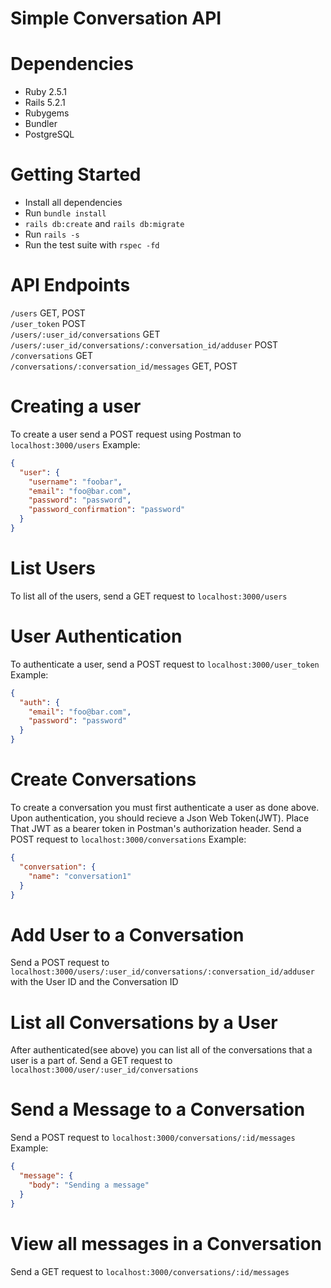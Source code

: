 # Simple Conversation API 

# Dependencies
* Ruby 2.5.1
* Rails 5.2.1
* Rubygems
* Bundler
* PostgreSQL

# Getting Started
* Install all dependencies
* Run `bundle install`
* `rails db:create` and `rails db:migrate`
* Run `rails -s`
* Run the test suite with `rspec -fd`

# API Endpoints
`/users` GET, POST  
`/user_token` POST  
`/users/:user_id/conversations` GET  
`/users/:user_id/conversations/:conversation_id/adduser` POST
`/conversations` GET  
`/conversations/:conversation_id/messages` GET, POST

# Creating a user
To create a user send a POST request using Postman to `localhost:3000/users`
Example:  
``` json
{
  "user": {
    "username": "foobar",
    "email": "foo@bar.com",
    "password": "password",
    "password_confirmation": "password"
  }
}
```

# List Users
To list all of the users, send a GET request to `localhost:3000/users`

# User Authentication
To authenticate a user, send a POST request to `localhost:3000/user_token`
Example:  
``` json
{
  "auth": {
    "email": "foo@bar.com",
    "password": "password"
  }
}
```

# Create Conversations
To create a conversation you must first authenticate a user as done above.
Upon authentication, you should recieve a Json Web Token(JWT). Place That
JWT as a bearer token in Postman's authorization header.
Send a POST request to `localhost:3000/conversations`
Example:  
``` json
{
  "conversation": {
    "name": "conversation1"
  }
}
```

# Add User to a Conversation
Send a POST request to `localhost:3000/users/:user_id/conversations/:conversation_id/adduser`
with the User ID and the Conversation ID

# List all Conversations by a User
After authenticated(see above) you can list all of the conversations that
a user is a part of.
Send a GET request to `localhost:3000/user/:user_id/conversations`

# Send a Message to a Conversation
Send a POST request to `localhost:3000/conversations/:id/messages`
Example:  
``` json
{
  "message": {
    "body": "Sending a message"
  }
}
```

# View all messages in a Conversation
Send a GET request to `localhost:3000/conversations/:id/messages`
